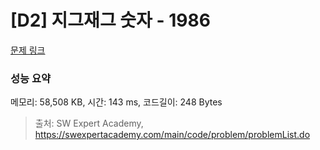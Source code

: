 # [D2] 지그재그 숫자 - 1986 

[문제 링크](https://swexpertacademy.com/main/code/problem/problemDetail.do?contestProbId=AV5PxmBqAe8DFAUq) 

### 성능 요약

메모리: 58,508 KB, 시간: 143 ms, 코드길이: 248 Bytes



> 출처: SW Expert Academy, https://swexpertacademy.com/main/code/problem/problemList.do